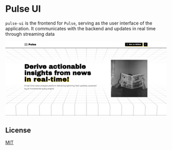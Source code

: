 # Pulse UI
`pulse-ui` is the frontend for `Pulse`, serving as the user interface of the application. It communicates with the backend and updates in real time through streaming data

![Pulse banner](./public/banner.png)

## License
[MIT](./LICENCE.md)
